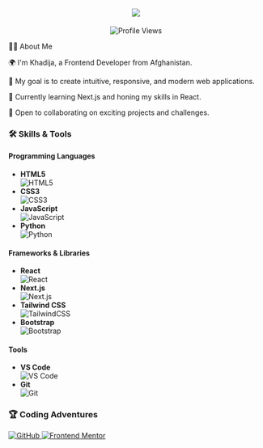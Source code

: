 
<!---
khaduj03/khaduj03 is a ✨ special ✨ repository because its `README.md` (this file) appears on your GitHub profile.
You can click the Preview link to take a look at your changes.
--->

<h1 align="center"> <a href="https://git.io/typing-svg"> <img src="https://readme-typing-svg.herokuapp.com?lines=Hi+there!+👋;I'm+Khadija!; Welcome+to+my+GitHub+profile!&center=true&size=30"> </a> </h1> <p align="center"> <img src="https://komarev.com/ghpvc/?username=khaduj03&color=brightgreen" alt="Profile Views" /> </p>
👩‍💻 About Me


🌍 I'm Khadija, a Frontend Developer from Afghanistan.

🎯 My goal is to create intuitive, responsive, and modern web applications.

🌱 Currently learning Next.js and honing my skills in React.

🤝 Open to collaborating on exciting projects and challenges.


### 🛠️ Skills & Tools

#### Programming Languages
- **HTML5**  
  ![HTML5](https://img.shields.io/badge/HTML-E34F26?style=for-the-badge&logo=html5&logoColor=white)
- **CSS3**  
  ![CSS3](https://img.shields.io/badge/CSS-1572B6?style=for-the-badge&logo=css3&logoColor=white)
- **JavaScript**  
  ![JavaScript](https://img.shields.io/badge/JavaScript-F7DF1E?style=for-the-badge&logo=javascript&logoColor=black)
- **Python**  
  ![Python](https://img.shields.io/badge/Python-3776AB?style=for-the-badge&logo=python&logoColor=white)

#### Frameworks & Libraries
- **React**  
  ![React](https://img.shields.io/badge/React-20232A?style=for-the-badge&logo=react&logoColor=61DAFB)
- **Next.js**  
  ![Next.js](https://img.shields.io/badge/Next.js-000000?style=for-the-badge&logo=nextdotjs&logoColor=white)
- **Tailwind CSS**  
  ![TailwindCSS](https://img.shields.io/badge/TailwindCSS-06B6D4?style=for-the-badge&logo=tailwindcss&logoColor=white)
- **Bootstrap**  
  ![Bootstrap](https://img.shields.io/badge/Bootstrap-563D7C?style=for-the-badge&logo=bootstrap&logoColor=white)

#### Tools
- **VS Code**  
  ![VS Code](https://img.shields.io/badge/VS%20Code-007ACC?style=for-the-badge&logo=visualstudiocode&logoColor=white)
- **Git**  
  ![Git](https://img.shields.io/badge/Git-F05032?style=for-the-badge&logo=git&logoColor=white)

### 🏆 Coding Adventures
<p> <a href="https://github.com/khaduj03" target="_blank"> <img src="https://img.shields.io/badge/GitHub-khaduj03-181717?style=for-the-badge&logo=github&logoColor=white" alt="GitHub"> </a> <a href="https://www.frontendmentor.io/profile/khaduj03" target="_blank"> <img src="https://img.shields.io/badge/Frontend_Mentor-141620?style=for-the-badge&logo=frontendmentor&logoColor=white" alt="Frontend Mentor"> </a> </p>
